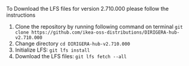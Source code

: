 To Download the LFS files for version 2.710.000 please follow the instructions

1. Clone the repository by running following command on terminal `git clone https://github.com/ikea-oss-distributions/DIRIGERA-hub-v2.710.000`
2. Change directory `cd DIRIGERA-hub-v2.710.000`
3. Initialize LFS: `git lfs install`
4. Download the LFS files: `git lfs fetch --all`
